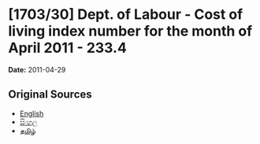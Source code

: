 # [1703/30] Dept. of Labour - Cost of living index number for the month of April 2011 - 233.4

**Date:** 2011-04-29

## Original Sources

- [English](https://documents.gov.lk/view/extra-gazettes/2011/4/1703-30_E.pdf)
- [සිංහල](https://documents.gov.lk/view/extra-gazettes/2011/4/1703-30_S.pdf)
- [தமிழ்](https://documents.gov.lk/view/extra-gazettes/2011/4/1703-30_T.pdf)
